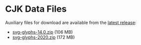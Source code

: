 # CJK Data Files

Auxiliary files for download are available from the [latest release](https://github.com/tonton-pixel/cjk-data-files/releases/latest):

- [svg-glyphs-14.0.zip](https://github.com/tonton-pixel/cjk-data-files/releases/download/v1.0.0/svg-glyphs-14.0.zip) (106 MB)
- [svg-glyphs-2020.zip](https://github.com/tonton-pixel/cjk-data-files/releases/download/v1.0.0/svg-glyphs-2020.zip) (172 MB)

